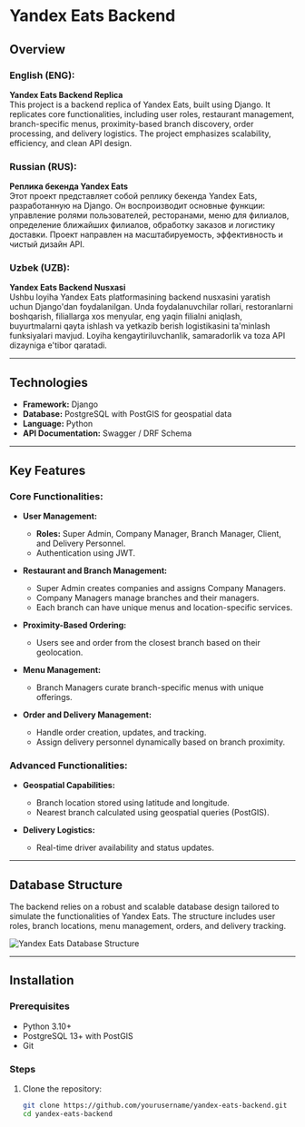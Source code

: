 # Yandex Eats Backend  

## Overview  
### English (ENG):  
**Yandex Eats Backend Replica**  
This project is a backend replica of Yandex Eats, built using Django. It replicates core functionalities, including user roles, restaurant management, branch-specific menus, proximity-based branch discovery, order processing, and delivery logistics. The project emphasizes scalability, efficiency, and clean API design.  

### Russian (RUS):  
**Реплика бекенда Yandex Eats**  
Этот проект представляет собой реплику бекенда Yandex Eats, разработанную на Django. Он воспроизводит основные функции: управление ролями пользователей, ресторанами, меню для филиалов, определение ближайших филиалов, обработку заказов и логистику доставки. Проект направлен на масштабируемость, эффективность и чистый дизайн API.  

### Uzbek (UZB):  
**Yandex Eats Backend Nusxasi**  
Ushbu loyiha Yandex Eats platformasining backend nusxasini yaratish uchun Django'dan foydalanilgan. Unda foydalanuvchilar rollari, restoranlarni boshqarish, filiallarga xos menyular, eng yaqin filialni aniqlash, buyurtmalarni qayta ishlash va yetkazib berish logistikasini ta'minlash funksiyalari mavjud. Loyiha kengaytiriluvchanlik, samaradorlik va toza API dizayniga e'tibor qaratadi.  

---

## Technologies  
- **Framework:** Django  
- **Database:** PostgreSQL with PostGIS for geospatial data  
- **Language:** Python  
- **API Documentation:** Swagger / DRF Schema  

---

## Key Features  
### Core Functionalities:  
- **User Management:**  
  - **Roles:** Super Admin, Company Manager, Branch Manager, Client, and Delivery Personnel.  
  - Authentication using JWT.  

- **Restaurant and Branch Management:**  
  - Super Admin creates companies and assigns Company Managers.  
  - Company Managers manage branches and their managers.  
  - Each branch can have unique menus and location-specific services.  

- **Proximity-Based Ordering:**  
  - Users see and order from the closest branch based on their geolocation.  

- **Menu Management:**  
  - Branch Managers curate branch-specific menus with unique offerings.  

- **Order and Delivery Management:**  
  - Handle order creation, updates, and tracking.  
  - Assign delivery personnel dynamically based on branch proximity.  

### Advanced Functionalities:  
- **Geospatial Capabilities:**  
  - Branch location stored using latitude and longitude.  
  - Nearest branch calculated using geospatial queries (PostGIS).  

- **Delivery Logistics:**  
  - Real-time driver availability and status updates.  

---

## Database Structure  
The backend relies on a robust and scalable database design tailored to simulate the functionalities of Yandex Eats. The structure includes user roles, branch locations, menu management, orders, and delivery tracking.

![Yandex Eats Database Structure](https://github.com/user-attachments/assets/cb5e0a47-9938-4e48-99b9-eb2d6ee3f7f4)


---

## Installation  
### Prerequisites  
- Python 3.10+  
- PostgreSQL 13+ with PostGIS  
- Git  

### Steps  
1. Clone the repository:  
   ```bash
   git clone https://github.com/yourusername/yandex-eats-backend.git
   cd yandex-eats-backend

